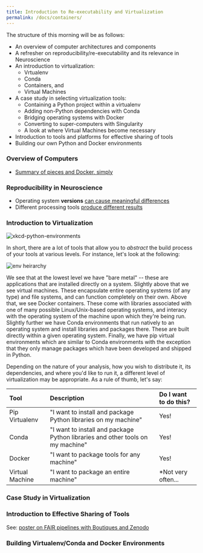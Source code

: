 ```yaml
---
title: Introduction to Re-executability and Virtualization
permalink: /docs/containers/
---
```


The structure of this morning will be as follows:

- An overview of computer architectures and components
- A refresher on reproducibility/re-executability and its relevance in Neuroscience
- An introduction to virtualization:
  - Vrtualenv
  - Conda
  - Containers, and 
  - Virtual Machines
- A case study in selecting virtualization tools:
  - Containing a Python project within a virtualenv
  - Adding non-Python dependencies with Conda
  - Bridging operating systems with Docker
  - Converting to super-computers with Singularity
  - A look at where Virtual Machines become necessary
- Introduction to tools and platforms for effective sharing of tools
- Building our own Python and Docker environments

### Overview of Computers

- [Summary of pieces and Docker, simply](https://blog.usejournal.com/what-is-docker-in-simple-english-a24e8136b90b)

### Reproducibility in Neuroscience

- Operating system **versions** [can cause meaningful differences](https://twitter.com/TristanGlatard/status/896933603128553472)
- Different processing tools [produce different results](https://onlinelibrary.wiley.com/doi/pdf/10.1002/hbm.24603)

### Introduction to Virtualization

![xkcd-python-environments](https://imgs.xkcd.com/comics/python_environment.png)


In short, there are a lot of tools that allow you to *abstract* the build process
of your tools at various levels. For instance, let's look at the following:

![env heirarchy](https://raw.githubusercontent.com/goanpeca/pyday-cali-2019/master/img_source/isolation.png)

We see that at the lowest level we have "bare metal" -- these are applications that
are installed directly on a system. Slightly above that we see virtual machines.
These encapsulate entire operating systems (of any type) and file systems, and
can function completely on their own. Above that, we see Docker containers. These
come with libraries associated with one of many possible Linux/Unix-based operating
systems, and interacy with the operating system of the machine upon which they're
being run. Slightly further we have Conda environments that run natively to an
operating system and install libraries and packages there. These are built directly
within a given operating system. Finally, we have pip virtual environments which are
similar to Conda environments with the exception that they only manage packages
which have been developed and shipped in Python.

Depending on the nature of your analysis, how you wish to distribute it, its
dependencies, and where you'd like to run it, a different level of virtualization
may be appropriate. As a rule of thumb, let's say:

| Tool | Description | Do I want to do this? |
|:--|:--|:--|
| Pip Virtualenv | "I want to install and package Python libraries on my machine" | Yes! |
| Conda | "I want to install and package Python libraries and other tools on my machine" | Yes! |
| Docker | "I want to package tools for any machine" | Yes! |
| Virtual Machine | "I want to package an entire machine" | \*Not very often... |


### Case Study in Virtualization


### Introduction to Effective Sharing of Tools

See: [poster on FAIR pipelines with Boutiques and Zenodo](https://figshare.com/articles/fair-pipelines-poster_pdf/8143241)


### Building Virtualenv/Conda and Docker Environments
